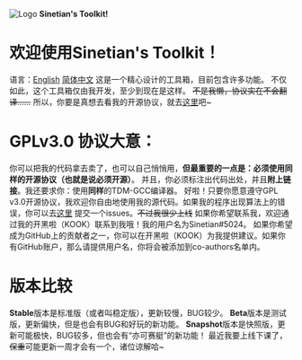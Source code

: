 ![Logo](https://img.kookapp.cn/assets/2022-12/0jJT3FGX3r09a03h.png) **Sinetian's Toolkit!**
# 欢迎使用Sinetian's Toolkit！
语言：[English](https://github.com/Sinetian/Toolkit/blob/main/README.md) [简体中文](https://github.com/Sinetian/Toolkit/blob/main/README_CN.md)
这是一个精心设计的工具箱，目前包含许多功能。
不仅如此，这个工具箱仅由我开发，至少到现在是这样。
~~不是我懒，协议实在不会翻译……~~
所以，你要是真想去看我的开源协议，就去[这里](https://github.com/Sinetian/Toolkit/blob/main/LICENSE)吧~
# GPLv3.0 协议大意：
你可以把我的代码拿去卖了，也可以自己悄悄用，**但最重要的一点是：必须使用同样的开源协议（也就是说必须开源）**。
并且，你必须标注出代码出处，并且**附上链接**。我还要求你：使用**同样**的TDM-GCC编译器。
好啦！只要你愿意遵守GPL v3.0开源协议，我欢迎你自由地使用我的源代码。如果我的程序出现算法上的错误，你可以去[这里](https://github.com/Sinetian/Toolkit/issues)
提交一个issues。~~不过我很少上线~~
如果你希望联系我，欢迎通过我的开黑啦（KOOK）联系到我哦！我的用户名为Sinetian#5024。
如果你希望成为GitHub上的贡献者之一，你可以在开黑啦（KOOK）为我提供建议。如果你有GitHub账户，那么请提供用户名，你将会被添加到co-authors名单内。
# 版本比较
**Stable**版本是标准版（或者叫稳定版），更新较慢，BUG较少。
**Beta**版本是测试版，更新偏快，但是也会有BUG和好玩的新功能。
**Snapshot**版本是快照版，更新可能极快，BUG较多，但也会有“亦可赛艇”的新功能！
最近我要上线下课了，~~保重~~可能更新一周才会有一个，诸位谅解哈~
